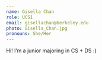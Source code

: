 ```yaml
---
name: Gisella Chan
role: UCS1
email: gisellachan@berkeley.edu
photo: Gisella_Chan.jpg
pronouns: She/Her
---
```

Hi! I’m a junior majoring in CS + DS :)